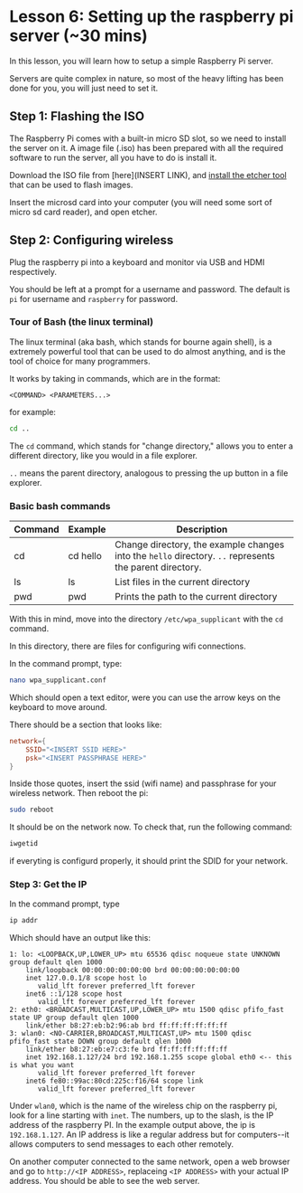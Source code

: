 # Lesson 6: Setting up the raspberry pi server (~30 mins)

In this lesson, you will learn how to setup a simple Raspberry Pi server.

Servers are quite complex in nature, so most of the heavy lifting has been done
for you, you will just need to set it.

## Step 1: Flashing the ISO
The Raspberry Pi comes with a built-in micro SD slot, so we need to install the server on it.
A image file (.iso) has been prepared with all the required software to run the server,
all you have to do is install it.

Download the ISO file from [here](INSERT LINK), and [install the etcher tool](https://www.balena.io/etcher/) that
can be used to flash images.

Insert the microsd card into your computer (you will need some sort of micro sd card reader), and open etcher.

## Step 2: Configuring wireless

Plug the raspberry pi into a keyboard and
monitor via USB and HDMI respectively.

You should be left at a prompt for a username and
password. The default is `pi` for username and
`raspberry` for password.

### Tour of Bash (the linux terminal)

The linux terminal (aka bash, which stands for bourne again shell), is a extremely powerful tool
that can be used to do almost anything, and is the 
tool of choice for many programmers.

It works by taking in commands, which are in the format:

```
<COMMAND> <PARAMETERS...>
```

for example:

```bash
cd ..
```

The `cd` command, which stands for "change directory,"
allows you to enter a different directory, like you would in 
a file explorer.

`..` means the parent directory, analogous to pressing the up button in
a file explorer. 

### Basic bash commands

| Command | Example  | Description |
| ------- | -------- | ----------- |
| cd      | cd hello | Change directory, the example changes into the `hello` directory. `..` represents the parent directory. |
| ls      | ls       | List files in the current directory |
| pwd     | pwd      | Prints the path to the current directory |


With this in mind, move into the directory `/etc/wpa_supplicant` with the `cd` command.

In this directory, there are files for configuring wifi connections. 

In the command prompt, type:

```bash
nano wpa_supplicant.conf
```

Which should open a text editor, were you can use the arrow keys on the keyboard to move around.

There should be a section that looks like:

```conf
network={
    SSID="<INSERT SSID HERE>"
    psk="<INSERT PASSPHRASE HERE>"
}
```

Inside those quotes, insert the ssid (wifi name) and passphrase for your wireless network. Then reboot the pi:

```bash
sudo reboot
```

It should be on the network now. To check that, run the following command:

```bash
iwgetid
```

if everyting is configurd properly, it should print the SDID for your network.

### Step 3: Get the IP

In the command prompt, type

```bash
ip addr
```

Which should have an output like this:

```
1: lo: <LOOPBACK,UP,LOWER_UP> mtu 65536 qdisc noqueue state UNKNOWN group default qlen 1000
    link/loopback 00:00:00:00:00:00 brd 00:00:00:00:00:00
    inet 127.0.0.1/8 scope host lo
       valid_lft forever preferred_lft forever
    inet6 ::1/128 scope host 
       valid_lft forever preferred_lft forever
2: eth0: <BROADCAST,MULTICAST,UP,LOWER_UP> mtu 1500 qdisc pfifo_fast state UP group default qlen 1000
    link/ether b8:27:eb:b2:96:ab brd ff:ff:ff:ff:ff:ff
3: wlan0: <NO-CARRIER,BROADCAST,MULTICAST,UP> mtu 1500 qdisc pfifo_fast state DOWN group default qlen 1000
    link/ether b8:27:eb:e7:c3:fe brd ff:ff:ff:ff:ff:ff
    inet 192.168.1.127/24 brd 192.168.1.255 scope global eth0 <-- this is what you want
       valid_lft forever preferred_lft forever
    inet6 fe80::99ac:80cd:225c:f16/64 scope link 
       valid_lft forever preferred_lft forever

```

Under `wlan0`, which is the name of the wireless chip on the raspberry pi, look for a line starting with `inet`. The numbers, up to the slash, is the 
IP address of the raspberry PI. In the example output above, the ip is `192.168.1.127`. An IP address is like a regular address but for computers--it allows computers to send messages to each other remotely.

On another computer connected to the same network, open a web browser and go to `http://<IP ADDRESS>`, replaceing `<IP ADDRESS>` with your actual IP address. You should be able to see the web server.
